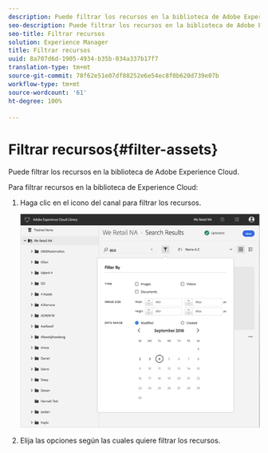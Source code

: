```yaml
---
description: Puede filtrar los recursos en la biblioteca de Adobe Experience Cloud.
seo-description: Puede filtrar los recursos en la biblioteca de Adobe Experience Cloud.
seo-title: Filtrar recursos
solution: Experience Manager
title: Filtrar recursos
uuid: 8a707d6d-1905-4934-b35b-034a337b17f7
translation-type: tm+mt
source-git-commit: 78f62e51e07df88252e6e54ec8f0b620d739e07b
workflow-type: tm+mt
source-wordcount: '61'
ht-degree: 100%

---
```



# Filtrar recursos{#filter-assets}

Puede filtrar los recursos en la biblioteca de Adobe Experience Cloud.

Para filtrar recursos en la biblioteca de Experience Cloud:

1. Haga clic en el icono del canal para filtrar los recursos.

   ![](assets/library_filter_assets.png)

1. Elija las opciones según las cuales quiere filtrar los recursos.

